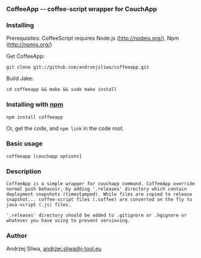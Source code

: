 ### CoffeeApp -- coffee-script wrapper for CouchApp

### Installing

Prerequisites: CoffeeScript requires Node.js (<http://nodejs.org/>), Npm (http://npmjs.org/)

Get CoffeeApp:

    git clone git://github.com/andrzejsliwa/coffeeapp.git

Build Jake:

    cd coffeeapp && make && sudo make install

### Installing with [npm](http://npmjs.org/)

    npm install coffeeapp

Or, get the code, and `npm link` in the code root.

### Basic usage

    coffeeapp [couchapp options]


### Description

    CoffeeApp is a simple wrapper for couchapp command. CoffeeApp override normal push behavoir, by adding '.releases' directory which contain deployment snapshots (timestamped). While files are copied to release snapshot... coffee-script files (.coffee) are converted on the fly to java-script (.js) files.

    '.releases' directory should be added to .gitignore or .hgignore or whatever you have using to prevent versioning.



### Author

Andrzej Sliwa, andrzej.sliwa@i-tool.eu
